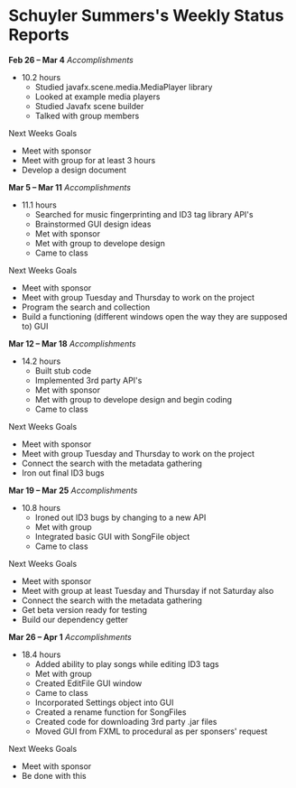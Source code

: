 Schuyler Summers's Weekly Status Reports
==========================================
**Feb 26 – Mar 4**
*Accomplishments*
- 10.2 hours
  * Studied javafx.scene.media.MediaPlayer library
  * Looked at example media players
  * Studied Javafx scene builder
  * Talked with group members

Next Weeks Goals
  * Meet with sponsor
  * Meet with group for at least 3 hours
  * Develop a design document

**Mar 5 – Mar 11**
*Accomplishments*
- 11.1 hours
  * Searched for music fingerprinting and ID3 tag library API's
  * Brainstormed GUI design ideas
  * Met with sponsor
  * Met with group to develope design
  * Came to class

Next Weeks Goals
  * Meet with sponsor
  * Meet with group Tuesday and Thursday to work on the project
  * Program the search and collection
  * Build a functioning (different windows open the way they are supposed to) GUI

**Mar 12 – Mar 18**
*Accomplishments*
- 14.2 hours
  * Built stub code
  * Implemented 3rd party API's
  * Met with sponsor
  * Met with group to develope design and begin coding
  * Came to class

Next Weeks Goals
  * Meet with sponsor
  * Meet with group Tuesday and Thursday to work on the project
  * Connect the search with the metadata gathering
  * Iron out final ID3 bugs

**Mar 19 – Mar 25**
*Accomplishments*
- 10.8 hours
  * Ironed out ID3 bugs by changing to a new API
  * Met with group
  * Integrated basic GUI with SongFile object
  * Came to class

Next Weeks Goals
  * Meet with sponsor
  * Meet with group at least Tuesday and Thursday if not Saturday also
  * Connect the search with the metadata gathering
  * Get beta version ready for testing
  * Build our dependency getter

**Mar 26 – Apr 1**
*Accomplishments*
- 18.4 hours
  * Added ability to play songs while editing ID3 tags
  * Met with group
  * Created EditFile GUI window
  * Came to class
  * Incorporated Settings object into GUI
  * Created a rename function for SongFiles
  * Created code for downloading 3rd party .jar files
  * Moved GUI from FXML to procedural as per sponsers' request

Next Weeks Goals
  * Meet with sponsor
  * Be done with this
